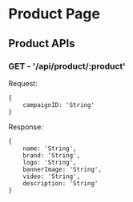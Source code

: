 # Product Page

## Product APIs

### GET - '/api/product/:product'

Request:
```json5
{
    campaignID: 'String'
}
```

Response:
```json5
{
    name: 'String',
    brand: 'String',
    logo: 'String',
    bannerImage: 'String',
    video: 'String',
    description: 'String'
}
```